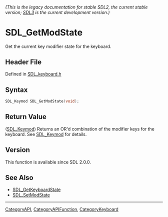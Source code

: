 ###### (This is the legacy documentation for stable SDL2, the current stable version; [SDL3](https://wiki.libsdl.org/SDL3/) is the current development version.)
# SDL_GetModState

Get the current key modifier state for the keyboard.

## Header File

Defined in [SDL_keyboard.h](https://github.com/libsdl-org/SDL/blob/SDL2/include/SDL_keyboard.h)

## Syntax

```c
SDL_Keymod SDL_GetModState(void);
```

## Return Value

([SDL_Keymod](SDL_Keymod)) Returns an OR'd combination of the modifier keys
for the keyboard. See [SDL_Keymod](SDL_Keymod) for details.

## Version

This function is available since SDL 2.0.0.

## See Also

- [SDL_GetKeyboardState](SDL_GetKeyboardState)
- [SDL_SetModState](SDL_SetModState)

----
[CategoryAPI](CategoryAPI), [CategoryAPIFunction](CategoryAPIFunction), [CategoryKeyboard](CategoryKeyboard)

